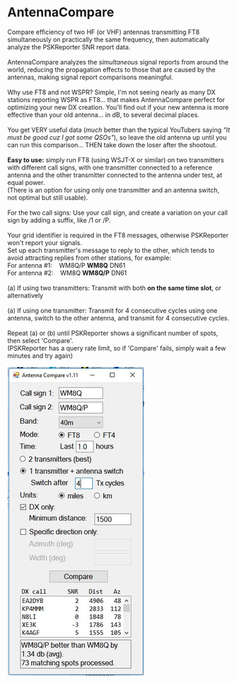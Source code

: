 # AntennaCompare
Compare efficiency of two HF (or VHF) antennas transmitting FT8 simultaneously on practically the same frequency, then automatically analyze the PSKReporter SNR report data.
<br><br>AntennaCompare analyzes the <i>simultaneous</i> signal reports from around the world, reducing the propagation effects to those that are caused by the antennas, making signal report comparisons meaningful.
<br><br>Why use FT8 and not WSPR? Simple, I'm not seeing nearly as many DX stations reporting WSPR as FT8... that makes AntennaCompare perfect for optimizing your new DX creation. You'll find out if your new antenna is more effective than your old antenna... in dB, to several decimal places.
<br><br>You get VERY useful data (<i>much</i> better than the typical YouTubers saying <i>"It must be good cuz I got some QSOs"</i>), so leave the old antenna up until you can run this comparison... THEN take down the loser after the shootout.
<br><br><b>Easy to use:</b> simply run FT8 (using WSJT-X or similar) on two transmitters with different call signs, with one transmitter connected to a reference antenna and the other transmitter connected to the antenna under test, at equal power.
<br>(There is an option for using only one transmitter and an antenna switch, not optimal but still usable).
<br><br>For the two call signs: Use your call sign, and create a variation on your call sign by adding a suffix, like /1 or /P.
<br><br>Your grid identifier is required in the FT8 messages, otherwise PSKReporter won't report your signals.
<br>Set up each transmitter's message to reply to the other, which tends to avoid attracting replies from other stations, for example:
<br>For antenna #1: &nbsp;&nbsp; WM8Q/P <b>WM8Q</b> DN61
<br>For antenna #2: &nbsp;&nbsp; WM8Q <b>WM8Q/P</b> DN61
<br><br>(a) If using two transmitters: Transmit with both <b>on the same time slot</b>, or alternatively
<br><br>(a) If using one transmitter: Transmit for 4 consecutive cycles using one antenna, switch to the other antenna, and transmit for 4 consecutive cycles.
<br><br>Repeat (a) or (b) until PSKReporter shows a significant number of spots, then select 'Compare'.
<br>(PSKReporter has a query rate limit, so if 'Compare' fails, simply wait a few minutes and try again)
<br><br><img src="https://github.com/avantol/AntennaCompare/blob/main/AntennaCompare.JPG">
